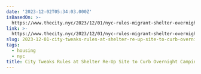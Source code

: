 ```yaml
---
date: '2023-12-02T05:34:03.000Z'
isBasedOn: >-
  https://www.thecity.nyc/2023/12/01/nyc-rules-migrant-shelter-overnight-camping/
link: >-
  https://www.thecity.nyc/2023/12/01/nyc-rules-migrant-shelter-overnight-camping/
slug: 2023-12-01-city-tweaks-rules-at-shelter-re-up-site-to-curb-overnight-camping
tags:
  - housing
  - nyc
title: City Tweaks Rules at Shelter Re-Up Site to Curb Overnight Camping
---
```

 
